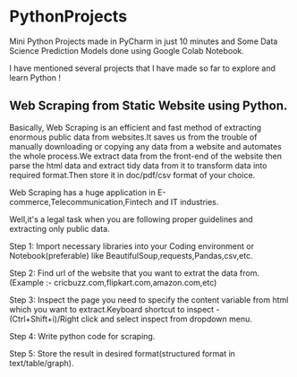 # PythonProjects
Mini Python Projects made in PyCharm in just 10 minutes and Some Data Science Prediction Models done using Google Colab Notebook.

I have mentioned several projects that I have made so far to explore and learn Python !


## Web Scraping from Static Website using Python.

Basically, Web Scraping is an efficient and fast method of extracting enormous public data from websites.It saves us from the trouble of manually downloading or copying any data from a website and automates the whole process.We extract data from the front-end of the website then parse the html data and extract tidy data from it to transform data into required format.Then store it in doc/pdf/csv format of your choice.

Web Scraping has a huge application in E-commerce,Telecommunication,Fintech and IT industries.

Well,it's a legal task when you are following proper guidelines and extracting only public data.

Step 1: Import necessary libraries into your Coding environment or Notebook(preferable) like BeautifulSoup,requests,Pandas,csv,etc.


Step 2: Find url of the website that you want to extrat the data from.(Example :- cricbuzz.com,flipkart.com,amazon.com,etc)

Step 3: Inspect the page you need to specify the content variable from html which you want to extract.Keyboard shortcut to inspect - (Ctrl+Shift+i)/Right click and select inspect from dropdown menu.

Step 4:  Write python code for scraping.

Step 5: Store the result in desired format(structured format in text/table/graph).
